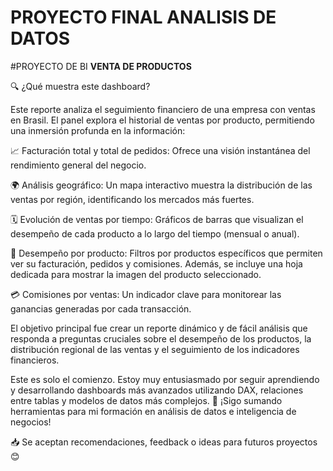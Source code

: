 # PROYECTO FINAL ANALISIS DE DATOS

\#PROYECTO DE BI
**VENTA DE PRODUCTOS**



🔍 ¿Qué muestra este dashboard?

Este reporte analiza el seguimiento financiero de una empresa con ventas en Brasil. El panel explora el historial de ventas por producto, permitiendo una inmersión profunda en la información:

📈 Facturación total y total de pedidos: Ofrece una visión instantánea del rendimiento general del negocio.

🌍 Análisis geográfico: Un mapa interactivo muestra la distribución de las ventas por región, identificando los mercados más fuertes.

🗓️ Evolución de ventas por tiempo: Gráficos de barras que visualizan el desempeño de cada producto a lo largo del tiempo (mensual o anual).

🛒 Desempeño por producto: Filtros por productos específicos que permiten ver su facturación, pedidos y comisiones. Además, se incluye una hoja dedicada para mostrar la imagen del producto seleccionado.

💳 Comisiones por ventas: Un indicador clave para monitorear las ganancias generadas por cada transacción.

El objetivo principal fue crear un reporte dinámico y de fácil análisis que responda a preguntas cruciales sobre el desempeño de los productos, la distribución regional de las ventas y el seguimiento de los indicadores financieros.

Este es solo el comienzo. Estoy muy entusiasmado por seguir aprendiendo y desarrollando dashboards más avanzados utilizando DAX, relaciones entre tablas y modelos de datos más complejos.
🧠 ¡Sigo sumando herramientas para mi formación en análisis de datos e inteligencia de negocios!

📥 Se aceptan recomendaciones, feedback o ideas para futuros proyectos 😊

